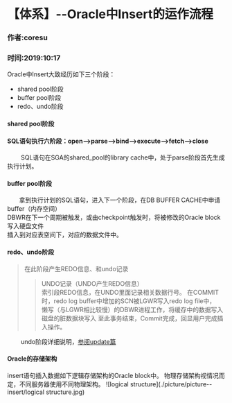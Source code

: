 # 【体系】--Oracle中Insert的运作流程    
### 作者:coresu    
### 时间:2019:10:17  

Oracle中Insert大致经历如下三个阶段：  

* shared pool阶段  
* buffer pool阶段  
* redo、undo阶段
  
#### shared pool阶段  

#### SQL语句执行六阶段：open-->parse-->bind-->execute-->fetch-->close
&nbsp;&nbsp;&nbsp;&nbsp;&nbsp;&nbsp;&nbsp;&nbsp;SQL语句在SGA的shared_pool的library cache中，处于parse阶段首先生成执行计划。

#### buffer pool阶段  
&nbsp;&nbsp;&nbsp;&nbsp;&nbsp;&nbsp;&nbsp;拿到执行计划的SQL语句，进入下一个阶段，在DB BUFFER CACHE中申请buffer（内存空间）  
DBWR在下一个周期被触发，或由checkpoint触发时，将被修改的Oracle block写入硬盘文件   
插入到对应表空间下，对应的数据文件中。

#### redo、undo阶段
> 在此阶段产生REDO信息、和undo记录
> > UNDO记录（UNDO产生REDO信息）   
> > 索引段REDO信息，在UNDO里面记录相关数据行号。
在COMMIT时，redo log buffer中增加的SCN被LGWR写入redo log file中，   
懒写（与LGWR相比较慢）的DBWR进程工作，将缓存中的数据写入磁盘的脏数据块写入
至此事务结束，Commit完成，回显用户完成插入操作。

&nbsp;&nbsp;&nbsp;&nbsp;&nbsp;&nbsp;&nbsp;&nbsp;undo阶段详细说明，[参阅update篇](./[体系]--update语句在Oracle实例中的运作过程.md)

#### Oracle的存储架构   
insert语句插入数据如下逻辑存储架构的Oracle block中。
物理存储架构视情况而定，不同服务器使用不同物理架构。
![logical structure](./picture/picture--insert/logical structure.jpg)



